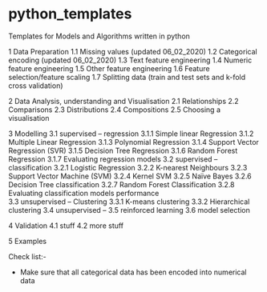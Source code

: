 # python_templates
Templates for Models and Algorithms written in python

1 Data Preparation
1.1	Missing values (updated 06_02_2020)
1.2	Categorical encoding (updated 06_02_2020)
1.3	Text feature engineering
1.4	Numeric feature engineering
1.5	Other feature engineering 
1.6	Feature selection/feature scaling 
1.7	Splitting data (train and test sets and k-fold cross validation)

2	 Data Analysis, understanding and Visualisation
2.1	Relationships 
2.2	Comparisons
2.3	Distributions
2.4	Compositions
2.5	Choosing a visualisation 

3	 Modelling
3.1	supervised – regression
3.1.1	Simple linear Regression
3.1.2	Multiple Linear Regression
3.1.3	Polynomial Regression
3.1.4	Support Vector Regression (SVR)
3.1.5	Decision Tree Regression
3.1.6	Random Forest Regression 
3.1.7	Evaluating regression models 
3.2	supervised – classification
3.2.1	Logistic Regression
3.2.2	K-nearest Neighbours
3.2.3	Support Vector Machine (SVM)
3.2.4	Kernel SVM
3.2.5	Naïve Bayes
3.2.6	Decision Tree classification
3.2.7	Random Forest Classification
3.2.8	Evaluating classification models performance  
3.3	unsupervised – Clustering 
3.3.1	K-means clustering
3.3.2	Hierarchical clustering 
3.4	unsupervised – 
3.5	reinforced learning 
3.6	model selection 

4	Validation 
4.1	stuff
4.2	more stuff

5	Examples 



Check list:-
-	Make sure that all categorical data has been encoded into numerical data 

